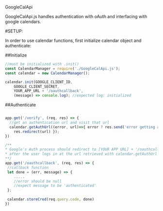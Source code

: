 GoogleCalApi 

GoogleCalApi.js handles authentication with oAuth and interfacing with google calendars.


#SETUP:

In order to use calendar functions, first initialize calendar object and authenticate:

##Initialize

```javascript
//must be initialized with .init()
const CalendarManager = require('./GoogleCalApi.js');
const calendar = new CalendarManager();

calendar.init(GOOGLE_CLIENT_ID, 
	GOOGLE_CLIENT_SECRET, 
	YOUR_APP_URL + '/oauthcallback', 
	(message) => console.log); //expected log: initialized 
```

##Authenticate
```javascript

app.get('/verify', (req, res) => {
  //get an authentication url and visit that url
  calendar.getAuthUrl((error, url)=>{ error ? res.send('error getting auth url') : 
  	res.redirect(url) });
})

/**
* Google's Auth process should redirect to [YOUR APP URL] + '/oauthcallback'  
* after the user logs in at the url retrieved with calendar.getAuthUrl
**/
app.get('/oauthcallback', (req, res) => {
 //callback function
 let done = (err, message) => {
 	.....
 	//error should be null
 	//expect message to be 'authenticated'
 };
 
 calendar.storeCred(req.query.code, done)
})
```

